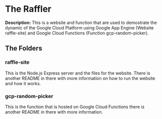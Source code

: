# The Raffler

**Description:** This is a website and function that are used to demostrate the dynamic of the Google Cloud Platform using Google App Engine (Website raffle-site) and Google Cloud Functions (Function gcp-random-picker). 

## The Folders
### raffle-site
    
This is the Node.js Express server and the files for the website. There is another README in there with more information on how to run the website and how it works.

### gcp-random-picker

This is the function that is hosted on Google Cloud Functions there is another README in there with more information.
